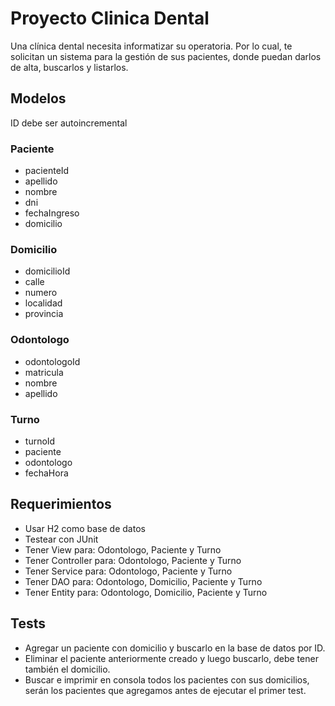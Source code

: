 # Proyecto Clinica Dental

Una clínica dental necesita informatizar su operatoria. Por lo cual, te solicitan un sistema para la gestión de sus
pacientes, donde puedan darlos de alta, buscarlos y listarlos.

## Modelos

ID debe ser autoincremental

### Paciente

- pacienteId
- apellido
- nombre
- dni
- fechaIngreso
- domicilio

### Domicilio

- domicilioId
- calle
- numero
- localidad
- provincia

### Odontologo

- odontologoId
- matricula
- nombre
- apellido

### Turno

- turnoId
- paciente
- odontologo
- fechaHora

## Requerimientos

- Usar H2 como base de datos
- Testear con JUnit
- Tener View para: Odontologo, Paciente y Turno
- Tener Controller para: Odontologo, Paciente y Turno
- Tener Service para: Odontologo, Paciente y Turno
- Tener DAO para: Odontologo, Domicilio, Paciente y Turno
- Tener Entity para: Odontologo, Domicilio, Paciente y Turno

## Tests

- Agregar un paciente con domicilio y buscarlo en la base de datos por ID.
- Eliminar el paciente anteriormente creado y luego buscarlo, debe tener también el domicilio.
- Buscar e imprimir en consola todos los pacientes con sus domicilios, serán los pacientes que agregamos antes de
  ejecutar el primer test.
